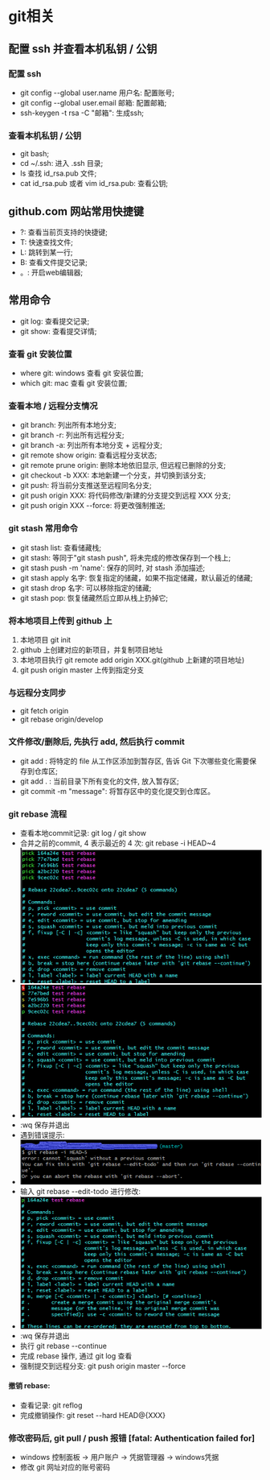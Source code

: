 # git相关
## 配置 ssh 并查看本机私钥 / 公钥
### 配置 ssh 
- git config --global user.name 用户名: 配置账号;
- git config --global user.email 邮箱: 配置邮箱;
- ssh-keygen -t rsa -C "邮箱": 生成ssh;

### 查看本机私钥 / 公钥
- git bash;
- cd ~/.ssh: 进入 .ssh 目录;
- ls 查找 id_rsa.pub 文件;
- cat id_rsa.pub 或者 vim id_rsa.pub: 查看公钥;

## github.com 网站常用快捷键
- ?: 查看当前页支持的快捷键;
- T: 快速查找文件;
- L: 跳转到某一行;
- B: 查看文件提交记录;
- 。: 开启web编辑器;

## 常用命令
- git log: 查看提交记录;
- git show: 查看提交详情;
### 查看 git 安装位置
- where git: windows 查看 git 安装位置;
- which git: mac 查看 git 安装位置;

### 查看本地 / 远程分支情况
- git branch: 列出所有本地分支;
- git branch -r: 列出所有远程分支;
- git branch -a: 列出所有本地分支 + 远程分支;
- git remote show origin: 查看远程分支状态;
- git remote prune origin: 删除本地依旧显示, 但远程已删除的分支;
- git checkout -b XXX: 本地新建一个分支，并切换到该分支;
- git push: 将当前分支推送至远程同名分支;
- git push origin XXX: 将代码修改/新建的分支提交到远程 XXX 分支;
- git push origin XXX --force: 将更改强制推送;

### git stash 常用命令
+ git stash list: 查看储藏栈;
+ git stash: 等同于"git stash push", 将未完成的修改保存到一个栈上;
+ git stash push -m 'name': 保存的同时, 对 stash 添加描述;
+ git stash apply 名字: 恢复指定的储藏，如果不指定储藏，默认最近的储藏;
+ git stash drop 名字: 可以移除指定的储藏;
+ git stash pop: 恢复储藏然后立即从栈上扔掉它;

### 将本地项目上传到 github 上
1. 本地项目 git init 
2. github 上创建对应的新项目，并复制项目地址
3. 本地项目执行 git remote add origin XXX.git(github 上新建的项目地址)
4. git push origin master 上传到指定分支

### 与远程分支同步
+ git fetch origin
+ git rebase origin/develop

### 文件修改/删除后, 先执行 add, 然后执行 commit
- git add <filename>: 将特定的 file 从工作区添加到暂存区, 告诉 Git 下次哪些变化需要保存到仓库区;
- git add . : 当前目录下所有变化的文件, 放入暂存区;
- git commit <filename> -m "message": 将暂存区中的变化提交到仓库区。

### git rebase 流程
+ 查看本地commit记录: git log / git show 
+ 合并之前的commit, 4 表示最近的 4 次: git rebase -i HEAD~4 
+ ![git-rebase-1](../static/image/命令行/git相关/git-rebase-1.png)
+ ![git-rebase-2](../static/image/命令行/git相关/git-rebase-2.png)
+ :wq 保存并退出
+ 遇到错误提示:
+ ![错误提示](../static/image/命令行/git相关/git-rebase-3.png)
+ 输入 git rebase --edit-todo 进行修改:
+ ![修改](../static/image/命令行/git相关/git-rebase-4.png)
+ :wq 保存并退出
+ 执行 git rebase --continue
+ 完成 rebase 操作, 通过 git log 查看
+ 强制提交到远程分支: git push origin master --force
#### 撤销 rebase:
+ 查看记录: git reflog 
+ 完成撤销操作: git reset --hard HEAD@{XXX}

### 修改密码后, git pull / push 报错 [fatal: Authentication failed for]
+ windows 控制面板 -> 用户账户 -> 凭据管理器 -> windows凭据
+ 修改 git 网址对应的账号密码
